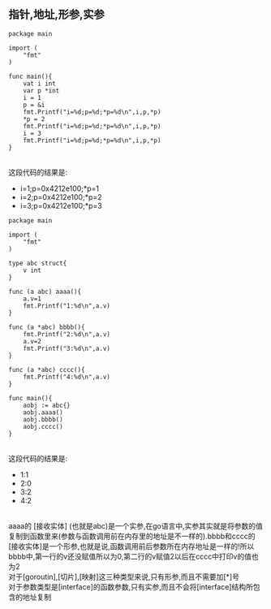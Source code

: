 ## 指针,地址,形参,实参
```
package main

import (
    "fmt"
)

func main(){
    vat i int
    var p *int
    i = 1
    p = &i
    fmt.Printf("i=%d;p=%d;*p=%d\n",i,p,*p)
    *p = 2
    fmt.Printf("i=%d;p=%d;*p=%d\n",i,p,*p)
    i = 3
    fmt.Printf("i=%d;p=%d;*p=%d\n",i,p,*p)
}

```
<br> 这段代码的结果是:
- i=1;p=0x4212e100;*p=1
- i=2;p=0x4212e100;*p=2
- i=3;p=0x4212e100;*p=3

```
package main

import (
    "fmt"
)

type abc struct{
    v int
}

func (a abc) aaaa(){
    a.v=1
    fmt.Printf("1:%d\n",a.v)
}

func (a *abc) bbbb(){
    fmt.Printf("2:%d\n",a.v)
    a.v=2
    fmt.Printf("3:%d\n",a.v)
}

func (a *abc) cccc(){
    fmt.Printf("4:%d\n",a.v)
}

func main(){
    aobj := abc{}
    aobj.aaaa()
    aobj.bbbb()
    aobj.cccc()
}
```
<br> 这段代码的结果是:
- 1:1
- 2:0
- 3:2
- 4:2

<br> aaaa的 [接收实体] (也就是abc)是一个实参,在go语言中,实参其实就是将参数的值复制到函数里来(参数与函数调用前在内存里的地址是不一样的).bbbb和cccc的[接收实体]是一个形参,也就是说,函数调用前后参数所在内存地址是一样的!所以bbbb中,第一行的v还没赋值所以为0,第二行的v赋值2以后在cccc中打印v的值也为2
<br> 对于[goroutin],[切片],[映射]这三种类型来说,只有形参,而且不需要加[*]号
<br> 对于参数类型是[interface]的函数参数,只有实参,而且不会将[interface]结构所包含的地址复制
